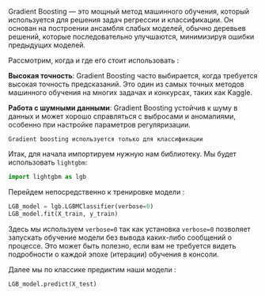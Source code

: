 Gradient Boosting — это мощный метод машинного обучения, который используется для решения задач регрессии и классификации. Он основан на построении ансамбля слабых моделей, обычно деревьев решений, которые последовательно улучшаются, минимизируя ошибки предыдущих моделей. 

Рассмотрим, когда и где его стоит использовать :

**Высокая точность**: Gradient Boosting часто выбирается, когда требуется высокая точность предсказаний. Это один из самых точных методов машинного обучения на многих задачах и конкурсах, таких как Kaggle.

**Работа с шумными данными**: Gradient Boosting устойчив к шуму в данных и может хорошо справляться с выбросами и аномалиями, особенно при настройке параметров регуляризации.

`Gradient boosting используется только для классификации`

Итак, для начала импортируем нужную нам библиотеку. Мы будет использовать `lightgbm`:

```python 
import lightgbm as lgb
```

Перейдем непосредственно к тренировке модели : 

```python 
LGB_model = lgb.LGBMClassifier(verbose=0)
LGB_model.fit(X_train, y_train)
```

Здесь мы используем `verbose=0` так как установка `verbose=0` позволяет запускать обучение модели без вывода каких-либо сообщений о процессе. Это может быть полезно, если вам не требуется видеть подробности о каждой эпохе (итерации) обучения в консоли.

Далее мы по классике предиктим наши модели : 

```python 
LGB_model.predict(X_test)
```

